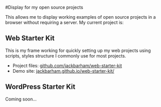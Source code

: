 #Display for my open source projects

This allows me to display working examples of open source projects in a browser without requiring a server. My current project is:

## Web Starter Kit

This is my frame working for quickly setting up my web projects using scripts, styles structure I commonly use for most projects.

- Project files: [github.com/jackbarham/web-starter-kit](https://github.com/jackbarham/web-starter-kit)
- Demo site: [jackbarham.github.io/web-starter-kit/](http://jackbarham.github.io/web-starter-kit/)

## WordPress Starter Kit

Coming soon...